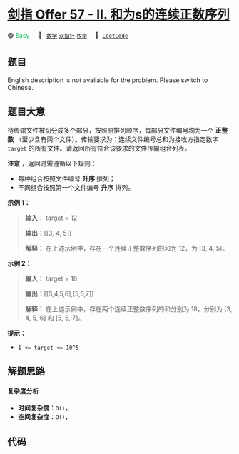 # [剑指 Offer 57 - II. 和为s的连续正数序列](https://leetcode.cn/problems/he-wei-sde-lian-xu-zheng-shu-xu-lie-lcof)

🟢 <font color=#15bd66>Easy</font>&emsp; 🔖&ensp; [`数学`](/tag/math.md) [`双指针`](/tag/two-pointers.md) [`枚举`](/tag/enumeration.md)&emsp; 🔗&ensp;[`LeetCode`](https://leetcode.cn/problems/he-wei-sde-lian-xu-zheng-shu-xu-lie-lcof)

## 题目

English description is not available for the problem. Please switch to
Chinese.


## 题目大意

待传输文件被切分成多个部分，按照原排列顺序，每部分文件编号均为一个 **正整数** （至少含有两个文件）。传输要求为：连续文件编号总和为接收方指定数字
`target` 的所有文件。请返回所有符合该要求的文件传输组合列表。

**注意** ，返回时需遵循以下规则：

  * 每种组合按照文件编号 **升序** 排列；
  * 不同组合按照第一个文件编号 **升序** 排列。



**示例 1：**

> 
> 
> 
> 
> 
> **输入：** target = 12
> 
> **输出：**[[3, 4, 5]]
> 
> **解释：** 在上述示例中，存在一个连续正整数序列的和为 12，为 [3, 4, 5]。
> 
> 

**示例 2：**

> 
> 
> 
> 
> 
> **输入：** target = 18
> 
> **输出：**[[3,4,5,6],[5,6,7]]
> 
> **解释：** 在上述示例中，存在两个连续正整数序列的和分别为 18，分别为 [3, 4, 5, 6] 和 [5, 6, 7]。
> 
> 



**提示：**

  * `1 <= target <= 10^5`




## 解题思路

#### 复杂度分析

- **时间复杂度**：`O()`，
- **空间复杂度**：`O()`，

## 代码

```javascript

```
